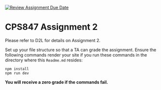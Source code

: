 [![Review Assignment Due Date](https://classroom.github.com/assets/deadline-readme-button-24ddc0f5d75046c5622901739e7c5dd533143b0c8e959d652212380cedb1ea36.svg)](https://classroom.github.com/a/MI5agBH5)
# CPS847 Assignment 2
Please refer to D2L for details on Assignment 2.

Set up your file structure so that a TA can grade the assignment. Ensure the following commands render your site if you run these commands in the directory where this `Readme.md` resides:

```shell
npm install
npm run dev
```

**You will receive a zero grade if the commands fail.**

